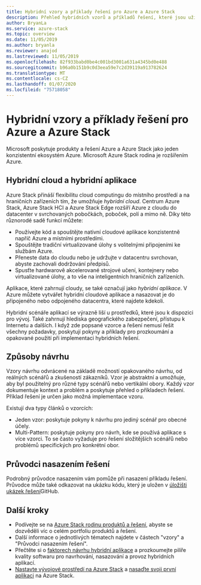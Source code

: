 ```yaml
---
title: Hybridní vzory a příklady řešení pro Azure a Azure Stack
description: Přehled hybridních vzorů a příkladů řešení, které jsou užitečné pro učení a sestavování hybridních řešení v Azure a Azure Stack.
author: BryanLa
ms.service: azure-stack
ms.topic: overview
ms.date: 11/05/2019
ms.author: bryanla
ms.reviewer: anajod
ms.lastreviewed: 11/05/2019
ms.openlocfilehash: 82f933babd0be4c001bd3001a631a4345bd0e488
ms.sourcegitcommit: b96a0b151b9c0d3eea59e7c2d39119a913782624
ms.translationtype: MT
ms.contentlocale: cs-CZ
ms.lasthandoff: 01/07/2020
ms.locfileid: "75718058"
---
```

# <a name="hybrid-patterns-and-solution-examples-for-azure-and-azure-stack"></a>Hybridní vzory a příklady řešení pro Azure a Azure Stack

Microsoft poskytuje produkty a řešení Azure a Azure Stack jako jeden konzistentní ekosystém Azure. Microsoft Azure Stack rodina je rozšířením Azure. 

## <a name="the-hybrid-cloud-and-hybrid-apps"></a>Hybridní cloud a hybridní aplikace

Azure Stack přináší flexibilitu cloud computingu do místního prostředí a na hraničních zařízeních tím, že umožňuje *hybridní cloud*. Centrum Azure Stack, Azure Stack HCI a Azure Stack Edge rozšíří Azure z cloudu do datacenter v svrchovaných pobočkách, poboček, polí a mimo ně. Díky této různorodé sadě funkcí můžete:

- Používejte kód a spouštějte nativní cloudové aplikace konzistentně napříč Azure a místními prostředími.
- Spouštějte tradiční virtualizované úlohy s volitelnými připojeními ke službám Azure.
- Přeneste data do cloudu nebo je udržujte v datacentru svrchovan, abyste zachovali dodržování předpisů.
- Spusťte hardwarově akcelerované strojové učení, kontejnery nebo virtualizované úlohy, a to vše na inteligentních hraničních zařízeních.

Aplikace, které zahrnují cloudy, se také označují jako *hybridní aplikace*. V Azure můžete vytvářet hybridní cloudové aplikace a nasazovat je do připojeného nebo odpojeného datacentra, které najdete kdekoli.

Hybridní scénáře aplikací se výrazně liší u prostředků, které jsou k dispozici pro vývoj. Také zahrnují hlediska geografického zabezpečení, přístupu k Internetu a dalších. I když zde popsané vzorce a řešení nemusí řešit všechny požadavky, poskytují pokyny a příklady pro prozkoumání a opakované použití při implementaci hybridních řešení.

## <a name="design-patterns"></a>Způsoby návrhu

Vzory návrhu odvrácené na základě možností opakovaného návrhu, od reálných scénářů a zkušeností zákazníků. Vzor je abstraktní a umožňuje, aby byl použitelný pro různé typy scénářů nebo vertikální obory. Každý vzor dokumentuje kontext a problém a poskytuje přehled o příkladech řešení. Příklad řešení je určen jako možná implementace vzoru.

Existují dva typy článků o vzorcích:

- Jeden vzor: poskytuje pokyny k návrhu pro jediný scénář pro obecné účely.
- Multi-Pattern: poskytuje pokyny pro návrh, kde se používá aplikace s více vzorci. To se často vyžaduje pro řešení složitějších scénářů nebo problémů specifických pro konkrétní obor.

## <a name="solution-deployment-guides"></a>Průvodci nasazením řešení

Podrobný průvodce nasazením vám pomůže při nasazení příkladu řešení. Průvodce může také odkazovat na ukázku kódu, který je uložen v [úložišti ukázek řešení](https://github.com/Azure-Samples/azure-intelligent-edge-patterns)GitHub. 

## <a name="next-steps"></a>Další kroky

- Podívejte se na [Azure Stack rodinu produktů a řešení](/azure-stack), abyste se dozvěděli víc o celém portfoliu produktů a řešení.
- Další informace o jednotlivých tématech najdete v částech "vzory" a "Průvodci nasazením řešení".
- Přečtěte si o [faktorech návrhu hybridní aplikace](overview-app-design-considerations.md) a prozkoumejte pilíře kvality softwaru pro navrhování, nasazování a provoz hybridních aplikací.
- [Nastavte vývojové prostředí na Azure Stack](../user/azure-stack-dev-start.md) a [nasaďte svoji první aplikaci](../user/azure-stack-dev-start-deploy-app.md) na Azure Stack.
